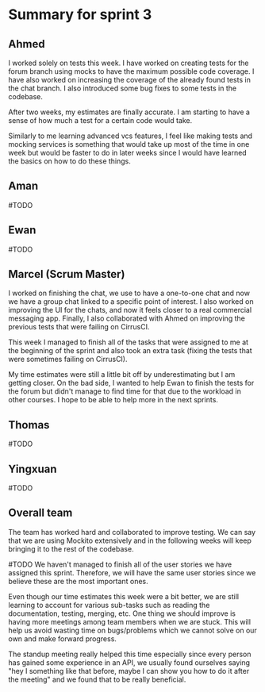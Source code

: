 # Summary for sprint 3

## Ahmed

I worked solely on tests this week. I have worked on creating tests for the forum branch using mocks to have the maximum possible code coverage. I have also worked on increasing the coverage of the already found tests in the chat branch. I also introduced some bug fixes to some tests in the codebase.

After two weeks, my estimates are finally accurate. I am starting to have a sense of how much a test for a certain code would take.

Similarly to me learning advanced vcs features, I feel like making tests and mocking services is something that would take up most of the time in one week but would be faster to do in later weeks since I would have learned the basics on how to do these things.


## Aman 

#TODO


## Ewan

#TODO


## Marcel (Scrum Master)

I worked on finishing the chat, we use to have a one-to-one chat and now we have a group chat linked to a specific point of interest. I also worked on improving the UI for the chats, and now it feels closer to a real commercial messaging app. Finally, I also collaborated with Ahmed on improving the previous tests that were failing on CirrusCI.

This week I managed to finish all of the tasks that were assigned to me at the beginning of the sprint and also took an extra task (fixing the tests that were sometimes failing on CirrusCI). 

My time estimates were still a little bit off by underestimating but I am getting closer. On the bad side, I wanted to help Ewan to finish the tests for the forum but didn't manage to find time for that due to the workload in other courses. I hope to be able to help more in the next sprints.


## Thomas

#TODO

## Yingxuan

#TODO


## Overall team

The team has worked hard and collaborated to improve testing. We can say that we are using Mockito extensively and in the following weeks will keep bringing it to the rest of the codebase. 

#TODO
We haven't managed to finish all of the user stories we have assigned this sprint. Therefore, we will have the same user stories since we believe these are the most important ones.

Even though our time estimates this week were a bit better, we are still learning to account for various sub-tasks such as reading the documentation, testing, merging, etc. One thing we should improve is having more meetings among team members when we are stuck. This will help us avoid wasting time on bugs/problems which we cannot solve on our own and make forward progress.

The standup meeting really helped this time especially since every person has gained some experience in an API, we usually found ourselves saying "hey I something like that before, maybe I can show you how to do it after the meeting" and we found that to be really beneficial.
